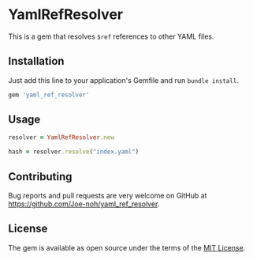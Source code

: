 # YamlRefResolver

This is a gem that resolves `$ref` references to other YAML files.

## Installation

Just add this line to your application's Gemfile and run `bundle install`.

```ruby
gem 'yaml_ref_resolver'
```

## Usage

```ruby
resolver = YamlRefResolver.new

hash = resolver.resolve("index.yaml")
```

## Contributing

Bug reports and pull requests are very welcome on GitHub at https://github.com/Joe-noh/yaml_ref_resolver.

## License

The gem is available as open source under the terms of the [MIT License](http://opensource.org/licenses/MIT).
